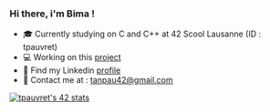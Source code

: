 ### Hi there, i'm Bima !

- 🎓 Currently studying on C and C++ at 42 Scool Lausanne (ID : tpauvret)
- 💻 Working on this [project](https://github.com/Bima42/NetPractice)
- 🤝 Find my Linkedin [profile](https://www.linkedin.com/in/tanguy-pauvret/)
- 📧 Contact me at : tanpau42@gmail.com

[![tpauvret's 42 stats](https://badge42.vercel.app/api/v2/cl4cu4yt6003509meu4zyuu1x/stats?cursusId=21&coalitionId=192)](https://github.com/JaeSeoKim/badge42)
